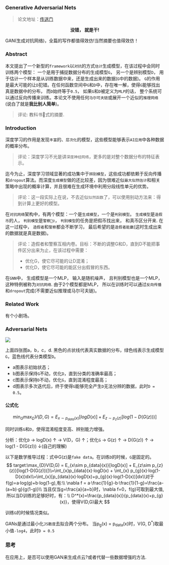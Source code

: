 ### Generative Adversarial Nets

> 论文地址：[传送门](https://proceedings.neurips.cc/paper/2014/file/5ca3e9b122f61f8f06494c97b1afccf3-Paper.pdf)

<center><strong>没错， 就是干!</strong></center>

GAN(生成对抗网络)，全篇的写作都值得效仿!当然摘要也值得效仿！

### Abstract

本文提出了一个新型的`framework`以`对抗`的方式`估计`生成模型，在该过程中会同时训练两个模型： 一个是用于捕捉数据分布的生成模型`G`， 另一个是辨别模型`D`， 用于估计一个样本是从训练数据中来，还是生成出来的数据(`G`中的数据)。 `G`的作用是最大可能的让`D`犯错。在任何函数空间中`G`和`D`中，存在唯一解，使得`G`能够找出真是数据中的分布， 而`D`始终等于`0.5`， 如果`G`和`D`被定义为`MLP`的话， 整个系统可以通过反向传播来训练。本论文不使用任何`马尔可夫链`或展开一个近似的`推理网络`(说白了就是**我比别人简单**)。

> 评论: 教科书📗式的摘要.

### Introduction

深度学习的作用是发现`丰富`的、`层次化`的模型，这些模型能够表示`AI应用`中各种数据的概率分布。

> 评论：深度学习不光是讲`深度神经网络`，更多的是对整个数据分布的特征表示。

迄今为止，深度学习领域显著的成功集中于`辨别模型`，这些成功都依赖于反向传播和`dropout`算法。而深度`生成模型`做的还比较差，因为很难近似`最大似然估计`和相关策略中出现的概率计算，并且很难在生成环境中利用分段线性单元的优势。

> 评论：这一段实际上在说，不去近似`似然函数`了，可以使用别动方法来：得到计算上更好的模型。

在`对抗网络`架构中，有两个模型：一个是`生成模型`，一个是`判别模型`。 `生成模型`是`造假币`的人， `判别模型`是`警察👮‍♀️`， `判别模型`的任务是把假币找出来， 和真币区分开来. 在这一过程中， `造假者`和`警察`都会不断学习， 最后希望的是`造假者能赢`(这时生成出来的数据就是真是数据)。

> 评论：造假者和警察互相内卷。目标：不断的调整G和D，直到D不能把事件区分出来为止，在该过程中需要：
>
> - 优化G，使它尽可能的让D混淆；
> - 优化D，使它尽可能的能区分出假冒的东西。

在`GNN`中， 生成模型是一个MLP， 输入是随机噪声， 且判别模型也是一个MLP， 这种特例被称为`对抗网络`. 由于2个模型都是MLP， 所以在训练时可以通过`反向传播`和`dropout`完成(不需要近似推理或马尔可夫链)。

### Related Work

有个小剧场。

### Adversarial Nets

![](https://cdn.jsdelivr.net/gh/prannt99/blog/img/20220530231342.png)

上面四张图a，b，c，d. 黑色的点状线代表真实数据的分布，绿色线表示生成模型`G`，蓝色线代表分类模型`D`。

- a图表示初始状态；
- b图表示保持`G`不动，优化`D`，直到分类的准确率最高；
- c图表示保持`D`不动，优化`G`，直到混淆程度最高；
- d图表示多次迭代后，终于使得`G`能够完全产生`D`无法分辨的数据，此时`D = 0.5`。

#### 公式化

$$
\min_{G} \max_{D}V(D,G) = E_{x\sim p_{data}(x)}[logD(x)] + E_{z\sim p_{z}(z)}[log(1-D(G(z)))]
$$

同时训练`G`和`D`，使得混淆程度变高、辨别能力增强。

分析：优化`D` -> logD(x) ↑ -> V(D，G) ↑；优化`G` -> G(z) ↑ -> D(G(z)) ↑ -> log(1 - D(G(z))) ↓(自己的理解)

以下是数学推导过程：式中G(z)是`fake data`。在训练`D`的时候，`G`是固定的。
$$
target:\max_{D}V(D,G) = E_{x\sim p_{data}(x)}[logD(x)] + E_{z\sim p_{z}(z)}[log(1-D(G(z)))]\\=\int_{x}p_{data}(x)·logD(x) + \int_{x} p_{g}(x)·log(1-D(x))dx\\=\int_{x}[p_{data}(x)·logD(x)+p_{g}(x)·log(1-D(x))]dx\\对于f(g)=a·log(g)+b·log(1-g),有:\\ \nabla f = a·\frac{1}{g}-b·\frac{1}{1-g}=\frac{a-(a+b)·g}{g(1-g)}\\ 当且仅当g=\frac{a}{a+b}时，\nabla f=0，f(g)可取到最大值,所以当D训练的足够好时，有：\\ D^*(x)=\frac{p_{data}(x)}{p_{data}(x)+p_{g}(x)}，使得V(D,G)最大
$$

训练`G`的时候情况类似。

GANs是通过最小化`JS散度`去拟合两个分布。 当p<sub>g</sub>(x) = p<sub>data</sub>(x)时，V(G, D<sup>*</sup>)取最小值`-log4`，此时`D = 0.5`

### 思考

在应用上，是否可以使用GAN来生成点云?或者代替一些数据增强的方法.











